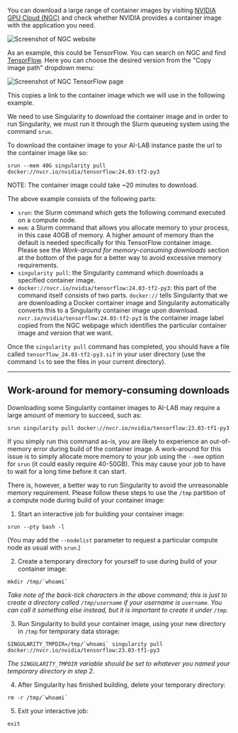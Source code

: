 You can download a large range of container images by visiting [NVIDIA GPU Cloud (NGC)](https://catalog.ngc.nvidia.com/) and check whether NVIDIA provides a container image with the application you need.

![Screenshot of NGC website](../assets/img/ngc.png)

As an example, this could be TensorFlow. You can search on NGC and find [TensorFlow](https://catalog.ngc.nvidia.com/orgs/nvidia/containers/tensorflow). Here you can choose the desired version from the "Copy image path" dropdown menu:

![Screenshot of NGC TensorFlow page](../assets/img/ngc-tf-detail.png)

This copies a link to the container image which we will use in the following example.


We need to use Singularity to download the container image and in order to run Singularity, we must run it through the Slurm queueing system using the command `srun`. 

To download the container image to your AI-LAB instance paste the url to the container image like so:

`srun --mem 40G singularity pull docker://nvcr.io/nvidia/tensorflow:24.03-tf2-py3`

NOTE: The container image could take ~20 minutes to download. 

The above example consists of the following parts:

- `srun`: the Slurm command which gets the following command executed on a compute node.
- `mem`: a Slurm command that allows you allocate memory to your process, in this case 40GB of memory. A higher amount of memory than the default is needed specifically for this TensorFlow container image. Please see the *Work-around for memory-consuming downloads* section at the bottom of the page for a better way to avoid excessive memory requirements.
- `singularity pull`: the Singularity command which downloads a specified container image.
- `docker://nvcr.io/nvidia/tensorflow:24.03-tf2-py3`: this part of the command itself consists of two parts. `docker://` tells Singularity that we are downloading a Docker container image and Singularity
automatically converts this to a Singularity container image upon download. `nvcr.io/nvidia/tensorflow:24.03-tf2-py3` is the container image label copied from the NGC webpage which identifies the particular container image and version that we want.

Once the `singularity pull` command has completed, you should have a file called `tensorflow_24.03-tf2-py3.sif` in your user directory (use the command `ls` to see the files in your current directory).

<hr>

## Work-around for memory-consuming downloads

Downloading some Singularity container images to AI-LAB may require a large amount of memory to succeed, such as:

```console
srun singularity pull docker://nvcr.io/nvidia/tensorflow:23.03-tf1-py3
```

If you simply run this command as-is, you are likely to experience an out-of-memory error during build of the container image. A work-around for this issue is to simply allocate more memory to your job using the `--mem` option for `srun` (it could easily require 40-50GB). This may cause your job to have to wait for a long time before it can start. 

There is, however, a better way to run Singularity to avoid the unreasonable memory requirement. Please follow these steps to use the `/tmp` partition of a compute node during build of your container image:

1. Start an interactive job for building your container image:  
```console
srun --pty bash -l
```
(You may add the `--nodelist` parameter to request a particular compute node as usual with `srun`.)

2. Create a temporary directory for yourself to use during build of your container image:  
```console
mkdir /tmp/`whoami`
```
*Take note of the back-tick characters in the above command; this is just to create a directory called `/tmp/username` if your username is `username`. You can call it something else instead, but it is important to create it under `/tmp`.*

3. Run Singularity to build your container image, using your new directory in `/tmp` for temporary data storage:  
```console
SINGULARITY_TMPDIR=/tmp/`whoami` singularity pull docker://nvcr.io/nvidia/tensorflow:23.03-tf1-py3
```
*The `SINGULARITY_TMPDIR` variable should be set to whatever you named your temporary directory in step 2.*

4. After Singularity has finished building, delete your temporary directory:  
```console
rm -r /tmp/`whoami`
```

5. Exit your interactive job:  
```console
exit
```
